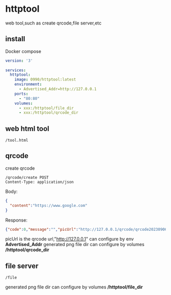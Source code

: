 # httptool
web tool,such as create qrcode,file server,etc

## install
Docker compose
```yaml
version: '3'
 
services:
  httptool:
    image: 0990/httptool:latest
    environment:
      - Advertised_Addr=http://127.0.0.1
    ports:
      - "80:80"
    volumes:
      - xxx:/httptool/file_dir
      - xxx:/httptool/qrcode_dir
```
## web html tool
```http request
/tool.html
```

## qrcode 
create qrcode
```http request
/qrcode/create POST
Content-Type: application/json
```
Body:
```json
{
  "content":"https://www.google.com"
}
```
Response:
```json
{"code":0,"message":"","picUrl":"http://127.0.0.1/qrcode/qrcode20230906143105.png"}
```
picUrl is the qrcode url,"http://127.0.0.1" can configure by env **Advertised_Addr**
generated png file dir can configure by volumes **/httptool/qrcode_dir**

## file server
```http request
/file
```
generated png file dir can configure by volumes **/httptool/file_dir**



